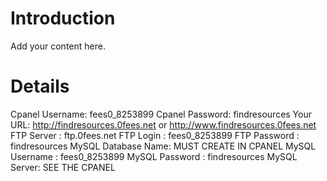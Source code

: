 # Introduction #

Add your content here.


# Details #

Cpanel Username:        fees0\_8253899
Cpanel Password:        findresources
Your URL:               http://findresources.0fees.net or http://www.findresources.0fees.net
FTP Server :            ftp.0fees.net
FTP Login :             fees0\_8253899
FTP Password :          findresources
MySQL Database Name:    MUST CREATE IN CPANEL
MySQL Username :        fees0\_8253899
MySQL Password :        findresources
MySQL Server:           SEE THE CPANEL